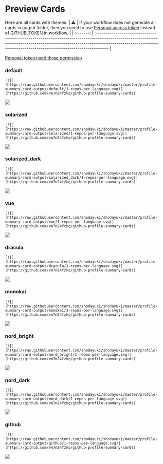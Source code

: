 
# Preview Cards

Here are all cards with themes.
| :warning: | If your workflow does not generate all cards in output folder, then you need to use [Personal access token](https://docs.github.com/en/actions/configuring-and-managing-workflows/creating-and-storing-encrypted-secrets) instead of GITHUB_TOKEN in workflow. |
| :-------: | :------------------------------------------------------------------------------------------------------------------------------------------------------------------------------------------------------------------------------------------------ |

[Personal token need those permission](https://github.com/vn7n24fzkq/github-profile-summary-cards/wiki/Personal-access-token-permissions)


### default


```
[![](https://raw.githubusercontent.com/shodayuki/shodayuki/master/profile-summary-card-output/default/1-repos-per-language.svg)](https://github.com/vn7n24fzkq/github-profile-summary-cards)
```
![](https://raw.githubusercontent.com/shodayuki/shodayuki/master/profile-summary-card-output/default/1-repos-per-language.svg)


### solarized


```
[![](https://raw.githubusercontent.com/shodayuki/shodayuki/master/profile-summary-card-output/solarized/1-repos-per-language.svg)](https://github.com/vn7n24fzkq/github-profile-summary-cards)
```
![](https://raw.githubusercontent.com/shodayuki/shodayuki/master/profile-summary-card-output/solarized/1-repos-per-language.svg)


### solarized_dark


```
[![](https://raw.githubusercontent.com/shodayuki/shodayuki/master/profile-summary-card-output/solarized_dark/1-repos-per-language.svg)](https://github.com/vn7n24fzkq/github-profile-summary-cards)
```
![](https://raw.githubusercontent.com/shodayuki/shodayuki/master/profile-summary-card-output/solarized_dark/1-repos-per-language.svg)


### vue


```
[![](https://raw.githubusercontent.com/shodayuki/shodayuki/master/profile-summary-card-output/vue/1-repos-per-language.svg)](https://github.com/vn7n24fzkq/github-profile-summary-cards)
```
![](https://raw.githubusercontent.com/shodayuki/shodayuki/master/profile-summary-card-output/vue/1-repos-per-language.svg)


### dracula


```
[![](https://raw.githubusercontent.com/shodayuki/shodayuki/master/profile-summary-card-output/dracula/1-repos-per-language.svg)](https://github.com/vn7n24fzkq/github-profile-summary-cards)
```
![](https://raw.githubusercontent.com/shodayuki/shodayuki/master/profile-summary-card-output/dracula/1-repos-per-language.svg)


### monokai


```
[![](https://raw.githubusercontent.com/shodayuki/shodayuki/master/profile-summary-card-output/monokai/1-repos-per-language.svg)](https://github.com/vn7n24fzkq/github-profile-summary-cards)
```
![](https://raw.githubusercontent.com/shodayuki/shodayuki/master/profile-summary-card-output/monokai/1-repos-per-language.svg)


### nord_bright


```
[![](https://raw.githubusercontent.com/shodayuki/shodayuki/master/profile-summary-card-output/nord_bright/1-repos-per-language.svg)](https://github.com/vn7n24fzkq/github-profile-summary-cards)
```
![](https://raw.githubusercontent.com/shodayuki/shodayuki/master/profile-summary-card-output/nord_bright/1-repos-per-language.svg)


### nord_dark


```
[![](https://raw.githubusercontent.com/shodayuki/shodayuki/master/profile-summary-card-output/nord_dark/1-repos-per-language.svg)](https://github.com/vn7n24fzkq/github-profile-summary-cards)
```
![](https://raw.githubusercontent.com/shodayuki/shodayuki/master/profile-summary-card-output/nord_dark/1-repos-per-language.svg)


### github


```
[![](https://raw.githubusercontent.com/shodayuki/shodayuki/master/profile-summary-card-output/github/1-repos-per-language.svg)](https://github.com/vn7n24fzkq/github-profile-summary-cards)
```
![](https://raw.githubusercontent.com/shodayuki/shodayuki/master/profile-summary-card-output/github/1-repos-per-language.svg)

